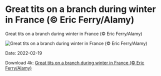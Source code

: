 # Great tits on a branch during winter in France (© Eric Ferry/Alamy)

Great tits on a branch during winter in France (© Eric Ferry/Alamy)

![Great tits on a branch during winter in France (© Eric Ferry/Alamy)](https://bing.com/th?id=OHR.GreatTits_EN-US6474534267_UHD.jpg&w=1024&h=576)

Date: 2022-02-19

Download 4k: [Great tits on a branch during winter in France (© Eric Ferry/Alamy)](https://bing.com/th?id=OHR.GreatTits_EN-US6474534267_UHD.jpg)

